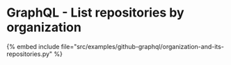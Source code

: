 # GraphQL - List repositories by organization

{% embed include file="src/examples/github-graphql/organization-and-its-repositories.py" %}


